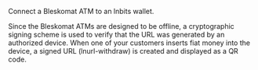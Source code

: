 Connect a Bleskomat ATM to an lnbits wallet.

Since the Bleskomat ATMs are designed to be offline, a cryptographic signing scheme is used to verify that the URL was generated by an authorized device. When one of your customers inserts fiat money into the device, a signed URL (lnurl-withdraw) is created and displayed as a QR code.
